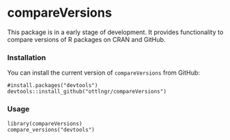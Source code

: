 # compareVersions

This package is in a early stage of development. It provides functionality to compare versions of R packages on CRAN and GitHub.

### Installation

You can install the current version of `compareVersions` from GitHub:
```{r}
#install.packages("devtools")
devtools::install_github("ottlngr/compareVersions")
```

### Usage

```{r}
library(compareVersions)
compare_versions("devtools")
```
